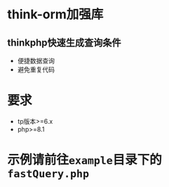 # think-orm加强库

## thinkphp快速生成查询条件

- 便捷数据查询
- 避免重复代码

# 要求

- tp版本>=6.x
- php>=8.1

# 示例请前往`example`目录下的`fastQuery.php`
